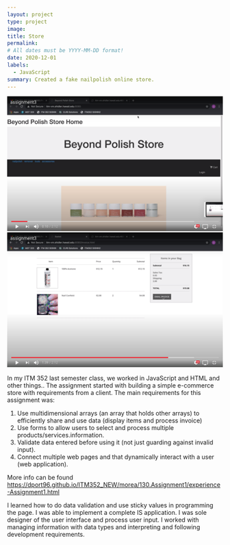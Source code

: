 ```yaml
---
layout: project
type: project
image: 
title: Store
permalink: 
# All dates must be YYYY-MM-DD format!
date: 2020-12-01
labels:
  - JavaScript
summary: Created a fake nailpolish online store.
---
```

<div class="ui small rounded images">
  <img class="ui image" src="../images/storeproj.png">
  <img class="ui image" src="../images/storeproj1.png">
  
</div>

In my ITM 352 last semester class, we worked in JavaScript and HTML and other things.. The assignment started with building a simple e-commerce store with requirements from a client. The main requirements for this assignment was:
1. Use multidimensional arrays (an array that holds other arrays) to efficiently share and use data (display items and process invoice)
2. Use forms to allow users to select and process multiple products/services.information.
3. Validate data entered before using it (not just guarding against invalid input).
4. Connect multiple web pages and that dynamically interact with a user (web application).

More info can be found https://dport96.github.io/ITM352_NEW/morea/130.Assignment1/experience-Assignment1.html

I learned how to do data validation and use sticky values in programming the page. I was able to implement a complete IS application. I was sole designer of the user interface and process user input. I worked with managing information with data types and interpreting and following development requirements. 

